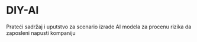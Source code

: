 # DIY-AI
Prateći sadržaj i uputstvo za scenario izrade AI modela za procenu rizika da zaposleni napusti kompaniju
